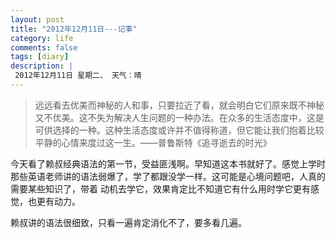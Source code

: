 ```yaml
---
layout: post
title: "2012年12月11日---记事"
category: life
comments: false
tags: [diary]
description: |
 2012年12月11日 星期二、 天气：晴
---
```


> ​远远看去优美而神秘的人和事，只要拉近了看，就会明白它们原来既不神秘又不优美。这不失为解决人生问题的一种办法。在众多的生活态度中，这是可供选择的一种。这种生活态度或许并不值得称道，但它能让我们抱着比较平静的心情来度过这一生。——普鲁斯特《追寻逝去的时光》

今天看了赖叔经典语法的第一节，受益匪浅啊。早知道这本书就好了。感觉上学时那些英语老师讲的语法弱爆了，学了都跟没学一样。这可能是心境问题吧，人真的需要某些知识了，带着 动机去学它，效果肯定比不知道它有什么用时学它更有感觉，也更有动力。

赖叔讲的语法很细致，只看一遍肯定消化不了，要多看几遍。


